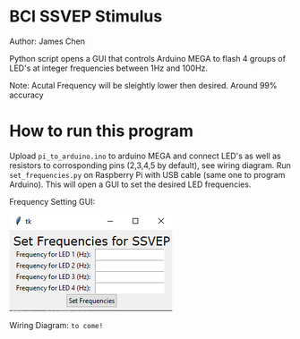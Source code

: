 # BCI SSVEP Stimulus
Author: James Chen

Python script opens a GUI that controls Arduino MEGA to flash 4 groups of LED's at integer frequencies between 1Hz and 100Hz.

Note: Acutal Frequency will be sleightly lower then desired. Around 99% accuracy

# How to run this program
Upload `pi_to_arduino.ino` to arduino MEGA and connect LED's as well as resistors to corrosponding pins (2,3,4,5 by default), see wiring diagram. Run `set_frequencies.py` on Raspberry Pi with USB cable (same one to program Arduino). This will open a GUI to set the desired LED frequencies.

Frequency Setting GUI:

![Screenshot of example GUI](gui_screenshot.png)

Wiring Diagram:
`to come!`